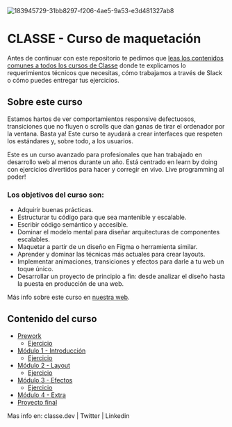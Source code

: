 ![183945729-31bb8297-f206-4ae5-9a53-e3d481327ab8](https://user-images.githubusercontent.com/3619686/187195624-e864d3db-f1fd-4f25-91a4-f21fc62a74e2.png)

# CLASSE - Curso de maquetación

Antes de continuar con este repositorio te pedimos que [leas los contenidos comunes a todos los cursos de Classe](https://github.com/Classe-Redradix/curso-contenidos-comunes) donde te explicamos lo requerimientos técnicos que necesitas, cómo trabajamos a través de Slack o cómo puedes entregar tus ejercicios.

## Sobre este curso

Estamos hartos de ver comportamientos responsive defectuosos, transiciones que no fluyen o scrolls que dan ganas de tirar el ordenador por la ventana. Basta ya! Este curso te ayudará a crear interfaces que respeten los estándares y, sobre todo, a los usuarios.

Este es un curso avanzado para profesionales que han trabajado en desarrollo web al menos durante un año. Está centrado en learn by doing con ejercicios divertidos para hacer y corregir en vivo. Live programming al poder!

### Los objetivos del curso son:

- Adquirir buenas prácticas.
- Estructurar tu código para que sea mantenible y escalable.
- Escribir código semántico y accesible.
- Dominar el modelo mental para diseñar arquitecturas de componentes escalables.
- Maquetar a partir de un diseño en Figma o herramienta similar.
- Aprender y dominar las técnicas más actuales para crear layouts.
- Implementar animaciones, transiciones y efectos para darle a tu web un toque único.
- Desarrollar un proyecto de principio a fin: desde analizar el diseño hasta la puesta en producción de una web.

Más info sobre este curso en [nuestra web](https://www.classe.dev/cursos/maqueta).

## Contenido del curso

- [Prework](/prework/README.md)
  - [Ejercicio](prework/ejercicio/README.md)
- [Módulo 1 - Introducción](/modulo-1-introduccion/README.md)
  - [Ejercicio](/modulo-1-introduccion/ejercicio/README.md)
- [Módulo 2 - Layout](/modulo-2-layout/README.md)
  - [Ejercicio](/modulo-2-layout/ejercicio/README.md)
- [Módulo 3 - Efectos](/modulo-3-efectos/README.md)
  - [Ejercicio](/modulo-3-efectos/ejercicio/README.md)
- [Módulo 4 - Extra](/modulo-4-extra/README.md)
- [Proyecto final](/proyecto-final/README.md)

Mas info en: classe.dev | Twitter | Linkedin
